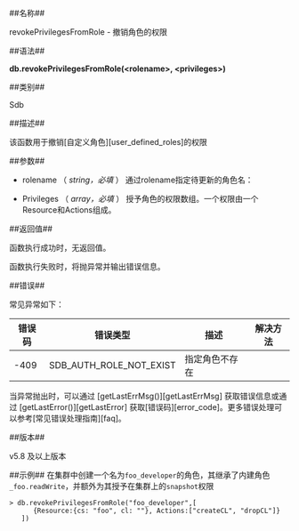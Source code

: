 ##名称##

revokePrivilegesFromRole - 撤销角色的权限

##语法##

**db.revokePrivilegesFromRole(\<rolename\>, \<privileges\>)**

##类别##

Sdb

##描述##

该函数用于撤销[自定义角色][user_defined_roles]的权限

##参数##

* rolename （ *string，必填* ） 通过rolename指定待更新的角色名：

* Privileges （ *array，必填* ） 授予角色的权限数组。一个权限由一个Resource和Actions组成。

##返回值##

函数执行成功时，无返回值。

函数执行失败时，将抛异常并输出错误信息。

##错误##

常见异常如下：

| 错误码 | 错误类型 | 描述 | 解决方法 |
| ------ | ------ | --- | ------ |
| -409 | SDB_AUTH_ROLE_NOT_EXIST | 指定角色不存在 | |

当异常抛出时，可以通过 [getLastErrMsg()][getLastErrMsg] 获取错误信息或通过 [getLastError()][getLastError] 获取[错误码][error_code]。更多错误处理可以参考[常见错误处理指南][faq]。

##版本##

v5.8 及以上版本

##示例##
在集群中创建一个名为`foo_developer`的角色，其继承了内建角色`_foo.readWrite`，并额外为其授予在集群上的`snapshot`权限

```lang-javascript
> db.revokePrivilegesFromRole("foo_developer",[
      {Resource:{cs: "foo", cl: ""}, Actions:["createCL", "dropCL"]}
   ])
```

[^_^]:
    本文使用的所有引用及链接
[getLastErrMsg]:manual/Manual/Sequoiadb_Command/Global/getLastErrMsg.md
[getLastError]:manual/Manual/Sequoiadb_Command/Global/getLastError.md
[faq]:manual/FAQ/faq_sdb.md
[error_code]:manual/Manual/Sequoiadb_error_code.md
[builtin_roles]:manual/Distributed_Engine/Maintainance/Security/Role_Based_Access_Control/builtin_roles.md
[user_defined_roles]:manual/Distributed_Engine/Maintainance/Security/Role_Based_Access_Control/user_defined_roles.md